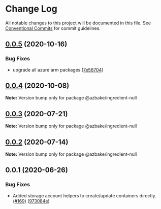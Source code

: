 # Change Log

All notable changes to this project will be documented in this file.
See [Conventional Commits](https://conventionalcommits.org) for commit guidelines.

## [0.0.5](https://github.com/HomecareHomebase/azure-bake/compare/@azbake/ingredient-null@0.0.4...@azbake/ingredient-null@0.0.5) (2020-10-16)


### Bug Fixes

* upgrade all azure arm packages ([7e56704](https://github.com/HomecareHomebase/azure-bake/commit/7e56704))





## [0.0.4](https://github.com/HomecareHomebase/azure-bake/compare/@azbake/ingredient-null@0.0.3...@azbake/ingredient-null@0.0.4) (2020-10-08)

**Note:** Version bump only for package @azbake/ingredient-null





## [0.0.3](https://github.com/HomecareHomebase/azure-bake/compare/@azbake/ingredient-null@0.0.2...@azbake/ingredient-null@0.0.3) (2020-07-21)

**Note:** Version bump only for package @azbake/ingredient-null





## [0.0.2](https://github.com/HomecareHomebase/azure-bake/compare/@azbake/ingredient-null@0.0.1...@azbake/ingredient-null@0.0.2) (2020-07-14)

**Note:** Version bump only for package @azbake/ingredient-null





## 0.0.1 (2020-06-26)


### Bug Fixes

* Added storage account helpers to create/update containers directly. ([#169](https://github.com/HomecareHomebase/azure-bake/issues/169)) ([973084e](https://github.com/HomecareHomebase/azure-bake/commit/973084e))
